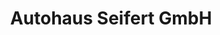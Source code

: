 ---
title: "Autohaus Seifert GmbH"
url: /annaberg-buchholz/autohaus-seifert-gmbh/
shop: Autohaus
---